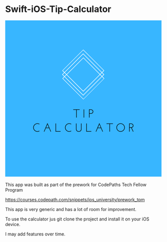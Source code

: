 # Swift-iOS-Tip-Calculator

![Calculator Logo](Tip_Calculator.png)


This app was built as part of the prework for CodePaths Tech Fellow Program

https://courses.codepath.com/snippets/ios_university/prework_tpm

This app is very generic and has a lot of room for improvement.

To use the calculator jus git clone the project and install it on your iOS device.

I may add features over time.
